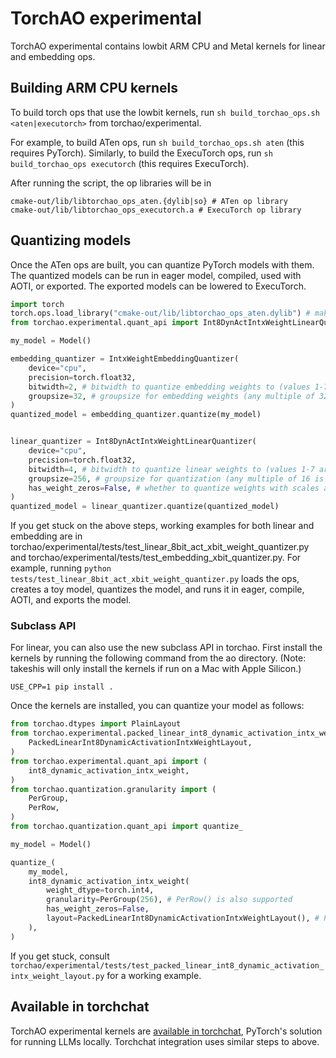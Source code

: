 # TorchAO experimental

TorchAO experimental contains lowbit ARM CPU and Metal kernels for linear and
embedding ops.

## Building ARM CPU kernels

To build torch ops that use the lowbit kernels, run
`sh build_torchao_ops.sh <aten|executorch>` from torchao/experimental.

For example, to build ATen ops, run `sh build_torchao_ops.sh aten` (this
requires PyTorch). Similarly, to build the ExecuTorch ops, run
`sh build_torchao_ops executorch` (this requires ExecuTorch).

After running the script, the op libraries will be in

```
cmake-out/lib/libtorchao_ops_aten.{dylib|so} # ATen op library
cmake-out/lib/libtorchao_ops_executorch.a # ExecuTorch op library
```

## Quantizing models

Once the ATen ops are built, you can quantize PyTorch models with them. The
quantized models can be run in eager model, compiled, used with AOTI, or
exported. The exported models can be lowered to ExecuTorch.

```python
import torch
torch.ops.load_library("cmake-out/lib/libtorchao_ops_aten.dylib") # make sure this path is correct on your machine
from torchao.experimental.quant_api import Int8DynActIntxWeightLinearQuantizer, IntxWeightEmbeddingQuantizer

my_model = Model()

embedding_quantizer = IntxWeightEmbeddingQuantizer(
    device="cpu",
    precision=torch.float32,
    bitwidth=2, # bitwidth to quantize embedding weights to (values 1-7 are supported)
    groupsize=32, # groupsize for embedding weights (any multiple of 32 is supported)
)
quantized_model = embedding_quantizer.quantize(my_model)


linear_quantizer = Int8DynActIntxWeightLinearQuantizer(
    device="cpu",
    precision=torch.float32,
    bitwidth=4, # bitwidth to quantize linear weights to (values 1-7 are supported)
    groupsize=256, # groupsize for quantization (any multiple of 16 is supported)
    has_weight_zeros=False, # whether to quantize weights with scales and zeros, or scales-only
)
quantized_model = linear_quantizer.quantize(quantized_model)
```

If you get stuck on the above steps, working examples for both linear and
embedding are in
torchao/experimental/tests/test_linear_8bit_act_xbit_weight_quantizer.py and
torchao/experimental/tests/test_embedding_xbit_quantizer.py. For example,
running `python tests/test_linear_8bit_act_xbit_weight_quantizer.py` loads the
ops, creates a toy model, quantizes the model, and runs it in eager, compile,
AOTI, and exports the model.

### Subclass API

For linear, you can also use the new subclass API in torchao. First install the
kernels by running the following command from the ao directory. (Note: takeshis
will only install the kernels if run on a Mac with Apple Silicon.)

```
USE_CPP=1 pip install .
```

Once the kernels are installed, you can quantize your model as follows:

```python
from torchao.dtypes import PlainLayout
from torchao.experimental.packed_linear_int8_dynamic_activation_intx_weight_layout import (
    PackedLinearInt8DynamicActivationIntxWeightLayout,
)
from torchao.experimental.quant_api import (
    int8_dynamic_activation_intx_weight,
)
from torchao.quantization.granularity import (
    PerGroup,
    PerRow,
)
from torchao.quantization.quant_api import quantize_

my_model = Model()

quantize_(
    my_model,
    int8_dynamic_activation_intx_weight(
        weight_dtype=torch.int4,
        granularity=PerGroup(256), # PerRow() is also supported
        has_weight_zeros=False,
        layout=PackedLinearInt8DynamicActivationIntxWeightLayout(), # PlainLayout() is also supported, but much slower on CPU
    ),
)
```

If you get stuck, consult
`torchao/experimental/tests/test_packed_linear_int8_dynamic_activation_intx_weight_layout.py`
for a working example.

## Available in torchchat

TorchAO experimental kernels are
[available in torchchat](https://github.com/pytorch/torchchat/blob/main/docs/quantization.md#experimental-torchao-lowbit-kernels),
PyTorch's solution for running LLMs locally. Torchchat integration uses similar
steps to above.
